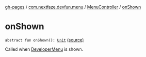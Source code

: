 [gh-pages](../../index.md) / [com.nextfaze.devfun.menu](../index.md) / [MenuController](index.md) / [onShown](./on-shown.md)

# onShown

`abstract fun onShown(): `[`Unit`](https://kotlinlang.org/api/latest/jvm/stdlib/kotlin/-unit/index.html) [(source)](https://github.com/NextFaze/dev-fun/tree/master/devfun-menu/src/main/java/com/nextfaze/devfun/menu/DeveloperMenu.kt#L66)

Called when [DeveloperMenu](../-developer-menu/index.md) is shown.

